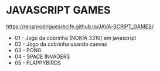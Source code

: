 # JAVASCRIPT GAMES

https://renanrodriguesrecife.github.io/JAVA-SCRIPT_GAMES/
<ul>
<li>01 - Jogo da cobrinha (NOKIA 3310) em javascript</li>
<li>02 - Jogo da cobrinha usando canvas</li>
<li>03 - PONG</li>
<li>04 - SPACE INVADERS</li>
<li>05 - FLAPPYBIRDS</li>
</ul>



<!--
- pong
- space invaders
- asteroids
- flappy bird
- tic tac toe
- tetris

- pac man

- outrun
- doom
--!>
